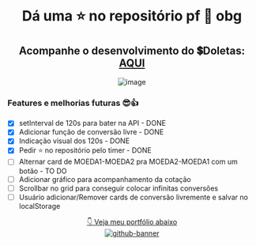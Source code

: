 <div align="center">

# Dá uma ⭐ no repositório pf 🙏 obg

## Acompanhe o desenvolvimento do 💲Doletas: [AQUI](https://samubarreto.github.io/Doletas/)

  ![image](https://github.com/samubarreto/Doletas/assets/70921394/f3a485e2-71ba-4172-b6ab-443fb068f00e)

<div align="left">

### Features e melhorias futuras 😎👍

* [X] setInterval de 120s para bater na API - DONE
* [X] Adicionar função de conversão livre - DONE
* [X] Indicação visual dos 120s - DONE
* [X] Pedir ⭐ no repositório pelo timer - DONE
* [ ] Alternar card de MOEDA1-MOEDA2 pra MOEDA2-MOEDA1 com um botão - TO DO
* [ ] Adicionar gráfico para acompanhamento da cotação
* [ ] Scrollbar no grid para conseguir colocar infinitas conversões
* [ ] Usuário adicionar/Remover cards de conversão livremente e salvar no localStorage

</div>

[👇 Veja meu portfólio abaixo](https://samubarreto.github.io/Portfolio/)<br>
[![github-banner](https://github.com/samubarreto/samubarreto/assets/70921394/09b2b8b6-8264-4e34-a224-bf009f7307b5)](https://samubarreto.github.io/Portfolio/)

</div
